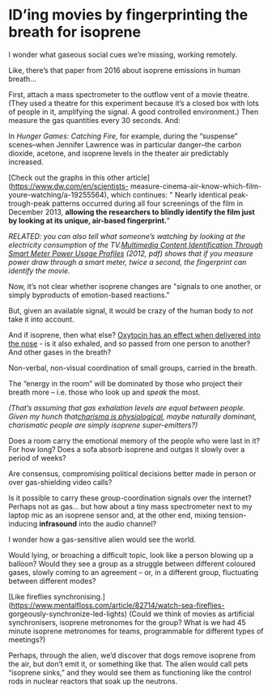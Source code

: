 # ID’ing movies by fingerprinting the breath for isoprene

I wonder what gaseous social cues we’re missing, working remotely.

Like, there’s that paper from 2016 about isoprene emissions in human breath…

First, attach a mass spectrometer to the outflow vent of a movie theatre.
(They used a theatre for this experiment because it’s a closed box with lots
of people in it, amplifying the signal. A good controlled environment.) Then
measure the gas quantities every 30 seconds. And:

In _Hunger Games: Catching Fire,_ for example, during the “suspense”
scenes–when Jennifer Lawrence was in particular danger–the carbon dioxide,
acetone, and isoprene levels in the theater air predictably increased.

[Check out the graphs in this other article](https://www.dw.com/en/scientists-
measure-cinema-air-know-which-film-youre-watching/a-19255564), which
continues: " Nearly identical peak-trough-peak patterns occurred during all
four screenings of the film in December 2013, **allowing the researchers to
blindly identify the film just by looking at its unique, air-based
fingerprint.**"

_RELATED: you can also tell what someone’s watching by looking at the
electricity consumption of the TV.[Multimedia Content Identification Through
Smart Meter Power Usage
Profiles](https://epic.org/privacy/smartgrid/smart_meter.pdf) (2012, pdf)
shows that if you measure power draw through a smart meter, twice a second,
the fingerprint can identify the movie._

Now, it’s not clear whether isoprene changes are "signals to one another, or
simply byproducts of emotion-based reactions."

But, given an available signal, it would be crazy of the human body to _not_
take it into account.

And if isoprene, then what else? [Oxytocin has an effect when delivered into
the nose](https://www.ncbi.nlm.nih.gov/pmc/articles/PMC5068727/) \- is it also
exhaled, and so passed from one person to another? And other gases in the
breath?

Non-verbal, non-visual coordination of small groups, carried in the breath.

The “energy in the room” will be dominated by those who project their breath
more – i.e. those who look up and _speak_ the most.

_(That’s assuming that gas exhalation levels are equal between people. Given
my hunch that[charisma is physiological](/home/2020/04/17/charisma), maybe
naturally dominant, charismatic people are simply isoprene super-emitters?)_

Does a room carry the emotional memory of the people who were last in it? For
how long? Does a sofa absorb isoprene and outgas it slowly over a period of
weeks?

Are consensus, compromising political decisions better made in person or over
gas-shielding video calls?

Is it possible to carry these group-coordination signals over the internet?
Perhaps not as gas… but how about a tiny mass spectrometer next to my laptop
mic as an isoprene sensor and, at the other end, mixing tension-inducing
**infrasound** into the audio channel?

I wonder how a gas-sensitive alien would see the world.

Would lying, or broaching a difficult topic, look like a person blowing up a
balloon? Would they see a group as a struggle between different coloured
gases, slowly coming to an agreement – or, in a different group, fluctuating
between different modes?

[Like fireflies
synchronising.](https://www.mentalfloss.com/article/82714/watch-sea-fireflies-
gorgeously-synchronize-led-lights) (Could we think of movies as artificial
synchronisers, isoprene metronomes for the group? What is we had 45 minute
isoprene metronomes for teams, programmable for different types of meetings?)

Perhaps, through the alien, we’d discover that dogs remove isoprene from the
air, but don’t emit it, or something like that. The alien would call pets
“isoprene sinks,” and they would see them as functioning like the control rods
in nuclear reactors that soak up the neutrons.
